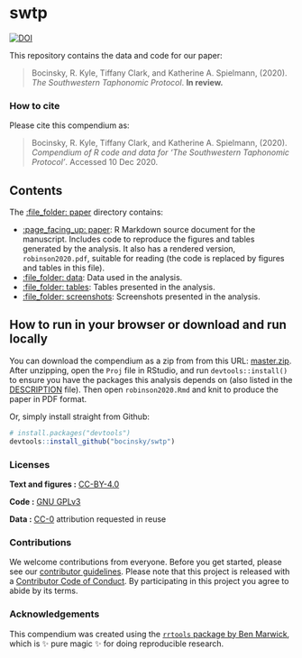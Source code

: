 
<!-- README.md is generated from README.Rmd. Please edit that file -->

# swtp

[![DOI](https://zenodo.org/badge/DOI/10.5281/zenodo.3647599.svg)](https://doi.org/10.5281/zenodo.3647599)

This repository contains the data and code for our paper:

> Bocinsky, R. Kyle, Tiffany Clark, and Katherine A. Spielmann, (2020).
> *The Southwestern Taphonomic Protocol*. **In review.**

### How to cite

Please cite this compendium as:

> Bocinsky, R. Kyle, Tiffany Clark, and Katherine A. Spielmann, (2020).
> *Compendium of R code and data for ‘The Southwestern Taphonomic
> Protocol’*. Accessed 10 Dec 2020.

## Contents

The [:file\_folder: paper](/paper) directory contains:

-   [:page\_facing\_up: paper](/paper/swtp.Rmd): R Markdown source
    document for the manuscript. Includes code to reproduce the figures
    and tables generated by the analysis. It also has a rendered
    version, `robinson2020.pdf`, suitable for reading (the code is
    replaced by figures and tables in this file).
-   [:file\_folder: data](/paper/data): Data used in the analysis.  
-   [:file\_folder: tables](/analysis/tables): Tables presented in the
    analysis.
-   [:file\_folder: screenshots](/analysis/screenshots): Screenshots
    presented in the analysis.

## How to run in your browser or download and run locally

You can download the compendium as a zip from from this URL:
[master.zip](/archive/master.zip). After unzipping, open the `Proj` file
in RStudio, and run `devtools::install()` to ensure you have the
packages this analysis depends on (also listed in the
[DESCRIPTION](/DESCRIPTION) file). Then open `robinson2020.Rmd` and knit
to produce the paper in PDF format.

Or, simply install straight from Github:

``` r
# install.packages("devtools")
devtools::install_github("bocinsky/swtp")
```

### Licenses

**Text and figures :**
[CC-BY-4.0](http://creativecommons.org/licenses/by/4.0/)

**Code :** [GNU GPLv3](LICENSE.md)

**Data :** [CC-0](http://creativecommons.org/publicdomain/zero/1.0/)
attribution requested in reuse

### Contributions

We welcome contributions from everyone. Before you get started, please
see our [contributor guidelines](CONTRIBUTING.md). Please note that this
project is released with a [Contributor Code of Conduct](CONDUCT.md). By
participating in this project you agree to abide by its terms.

### Acknowledgements

This compendium was created using the [`rrtools` package by Ben
Marwick](https://github.com/benmarwick/rrtools), which is ✨ pure magic ✨
for doing reproducible research.
